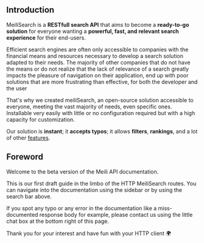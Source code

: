 ## Introduction

MeiliSearch is a **RESTfull search API** that aims to become a **ready-to-go solution** for everyone wanting a **powerful, fast, and relevant search experience** for their end-users.

Efficient search engines are often only accessible to companies with the financial means and resources necessary to develop a search solution adapted to their needs. The majority of other companies that do not have the means or do not realize that the lack of relevance of a search greatly impacts the pleasure of navigation on their application,
end up with poor solutions that are more frustrating than effective, for both the developer and the user

That's why we created meiliSearch, an open-source solution accessible to everyone, meeting the vast majority of needs, even specific ones. Installable very easily with little or no configuration required but with a high capacity for customization.

Our solution is **instant**; it **accepts typos**; it allows **filters**, **rankings**, and a lot of other [features](/features.md).


## Foreword

Welcome to the beta version of the Meili API documentation.

This is our first draft guide in the limbo of the HTTP MeiliSearch routes.
You can navigate into the documentation using the sidebar or by using the search bar above.

If you spot any typo or any error in the documentation like a miss-documented response body for example,
please contact us using the little chat box at the bottom right of this page.

Thank you for your interest and have fun with your HTTP client 🌍

